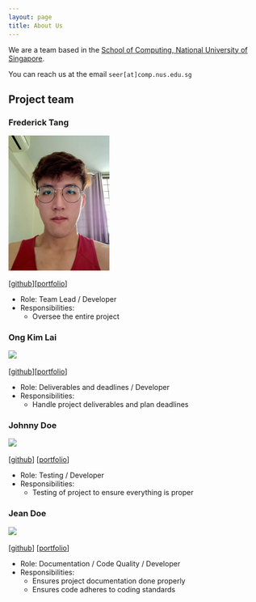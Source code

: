 ```yaml
---
layout: page
title: About Us
---
```


We are a team based in the [School of Computing, National University of Singapore](http://www.comp.nus.edu.sg).

You can reach us at the email `seer[at]comp.nus.edu.sg`

## Project team

### Frederick Tang 

<img src="images/fredericktang.png" width="200px">

[[github](https://github.com/fredtwt)][[portfolio](team/fredericktang.md)]

* Role: Team Lead / Developer
* Responsibilities: 
  * Oversee the entire project

### Ong Kim Lai 

<img src="images/johndoe.png" width="200px">

[[github](http://github.com/johndoe)][[portfolio](team/johndoe.md)]

* Role: Deliverables and deadlines / Developer
* Responsibilities: 
  * Handle project deliverables and plan deadlines

### Johnny Doe

<img src="images/johndoe.png" width="200px">

[[github](http://github.com/johndoe)] [[portfolio](team/johndoe.md)]

* Role: Testing / Developer
* Responsibilities: 
  * Testing of project to ensure everything is proper 

### Jean Doe

<img src="images/johndoe.png" width="200px">

[[github](http://github.com/johndoe)]
[[portfolio](team/johndoe.md)]

* Role: Documentation / Code Quality / Developer
* Responsibilities: 
  * Ensures project documentation done properly
  * Ensures code adheres to coding standards 
